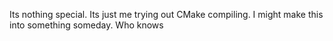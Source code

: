 Its nothing special. Its just me trying out CMake compiling. I might make this into something someday. Who knows
